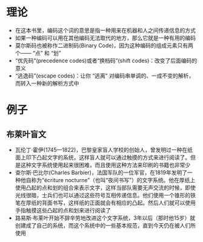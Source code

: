 # 理论

- 在这本书里，编码这个词的意思是指一种用来在机器和人之间传递信息的方式
- 如果一种编码可以用在其他编码无法取代的地方，那么它就是一种有用的编码
- 莫尔斯码也被称作二进制码(Binary Code)，因为这种编码的组成元素只有两个—— “点” 和 “划”
- “优先码”(precedence codes)或者“换档码”(shift codes)：改变了后面编码的意义
- “逃逸码”(escape codes)：让你 “逃离” 对编码串单调的、一成不变的解析，而转入一种新的解析方式中

# 例子

## 布莱叶盲文

- 瓦伦丁·霍伊(1745—1822)，巴黎皇家盲人学校的创始人，曾发明过一种在纸面上印下凸起文字的系统，这样盲人就可以通过触摸的方式来进行阅读了。但是这种文字系统使用起来很困难，而且使用这种方法来印刷的书籍也非常少
- 查尔斯·巴比尔(Charles Barbier)，法国军队的一位军官，在1819年发明了一种他自称为“écriture nocturne”（也叫“夜间书写”）的文字系统。他在厚纸上使用凸起的点和划的组合来表示文字，这样当部队需要无声交流的时候，即使光线很暗，士兵们也可以通过这些符号互相传递信息。他们使用一个锥形的铁笔在厚纸的背面书写，这样纸的正面就会有相应的凸起。然后人们就可以使用手指触摸这些凸起的点和划来进行阅读了
- 路易斯·布莱叶开始不辞辛劳地改进这个文字系统，3年以后（那时他15岁）就创建成了自己的系统，而这个系统中的一些基本规范，直到今天仍在被人们所使用

